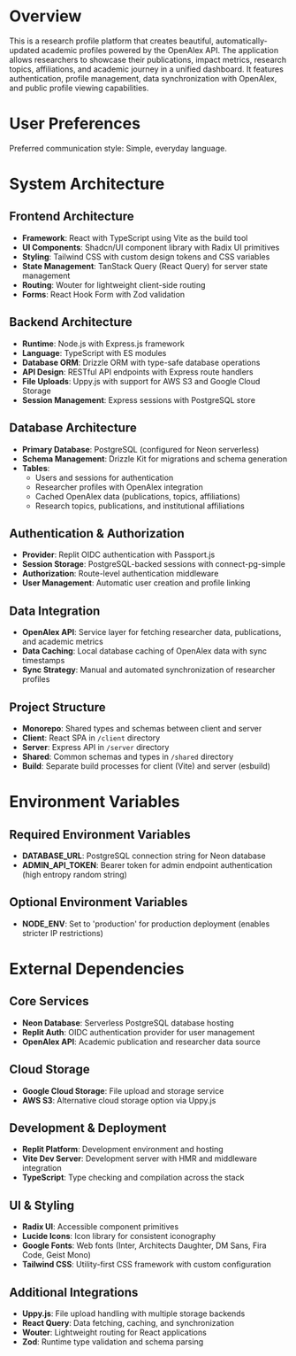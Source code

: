 # Overview

This is a research profile platform that creates beautiful, automatically-updated academic profiles powered by the OpenAlex API. The application allows researchers to showcase their publications, impact metrics, research topics, affiliations, and academic journey in a unified dashboard. It features authentication, profile management, data synchronization with OpenAlex, and public profile viewing capabilities.

# User Preferences

Preferred communication style: Simple, everyday language.

# System Architecture

## Frontend Architecture
- **Framework**: React with TypeScript using Vite as the build tool
- **UI Components**: Shadcn/UI component library with Radix UI primitives
- **Styling**: Tailwind CSS with custom design tokens and CSS variables
- **State Management**: TanStack Query (React Query) for server state management
- **Routing**: Wouter for lightweight client-side routing
- **Forms**: React Hook Form with Zod validation

## Backend Architecture
- **Runtime**: Node.js with Express.js framework
- **Language**: TypeScript with ES modules
- **Database ORM**: Drizzle ORM with type-safe database operations
- **API Design**: RESTful API endpoints with Express route handlers
- **File Uploads**: Uppy.js with support for AWS S3 and Google Cloud Storage
- **Session Management**: Express sessions with PostgreSQL store

## Database Architecture
- **Primary Database**: PostgreSQL (configured for Neon serverless)
- **Schema Management**: Drizzle Kit for migrations and schema generation
- **Tables**: 
  - Users and sessions for authentication
  - Researcher profiles with OpenAlex integration
  - Cached OpenAlex data (publications, topics, affiliations)
  - Research topics, publications, and institutional affiliations

## Authentication & Authorization
- **Provider**: Replit OIDC authentication with Passport.js
- **Session Storage**: PostgreSQL-backed sessions with connect-pg-simple
- **Authorization**: Route-level authentication middleware
- **User Management**: Automatic user creation and profile linking

## Data Integration
- **OpenAlex API**: Service layer for fetching researcher data, publications, and academic metrics
- **Data Caching**: Local database caching of OpenAlex data with sync timestamps
- **Sync Strategy**: Manual and automated synchronization of researcher profiles

## Project Structure
- **Monorepo**: Shared types and schemas between client and server
- **Client**: React SPA in `/client` directory
- **Server**: Express API in `/server` directory  
- **Shared**: Common schemas and types in `/shared` directory
- **Build**: Separate build processes for client (Vite) and server (esbuild)

# Environment Variables

## Required Environment Variables
- **DATABASE_URL**: PostgreSQL connection string for Neon database
- **ADMIN_API_TOKEN**: Bearer token for admin endpoint authentication (high entropy random string)

## Optional Environment Variables  
- **NODE_ENV**: Set to 'production' for production deployment (enables stricter IP restrictions)

# External Dependencies

## Core Services
- **Neon Database**: Serverless PostgreSQL database hosting
- **Replit Auth**: OIDC authentication provider for user management
- **OpenAlex API**: Academic publication and researcher data source

## Cloud Storage
- **Google Cloud Storage**: File upload and storage service
- **AWS S3**: Alternative cloud storage option via Uppy.js

## Development & Deployment
- **Replit Platform**: Development environment and hosting
- **Vite Dev Server**: Development server with HMR and middleware integration
- **TypeScript**: Type checking and compilation across the stack

## UI & Styling
- **Radix UI**: Accessible component primitives
- **Lucide Icons**: Icon library for consistent iconography
- **Google Fonts**: Web fonts (Inter, Architects Daughter, DM Sans, Fira Code, Geist Mono)
- **Tailwind CSS**: Utility-first CSS framework with custom configuration

## Additional Integrations
- **Uppy.js**: File upload handling with multiple storage backends
- **React Query**: Data fetching, caching, and synchronization
- **Wouter**: Lightweight routing for React applications
- **Zod**: Runtime type validation and schema parsing